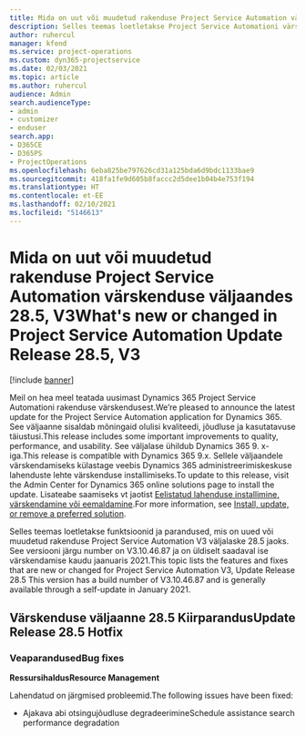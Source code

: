 ```yaml
---
title: Mida on uut või muudetud rakenduse Project Service Automation värskenduse väljaandes 28.5, Hotfix, V3
description: Selles teemas loetletakse Project Service Automationi värskenduse väljalaske 28.5 V3 funktsioonid ja parandused.
author: ruhercul
manager: kfend
ms.service: project-operations
ms.custom: dyn365-projectservice
ms.date: 02/03/2021
ms.topic: article
ms.author: ruhercul
audience: Admin
search.audienceType:
- admin
- customizer
- enduser
search.app:
- D365CE
- D365PS
- ProjectOperations
ms.openlocfilehash: 6eba825be797626cd31a125bda6d9bdc1133bae9
ms.sourcegitcommit: 418fa1fe9d605b8faccc2d5dee1b04b4e753f194
ms.translationtype: HT
ms.contentlocale: et-EE
ms.lasthandoff: 02/10/2021
ms.locfileid: "5146613"
---
```

# <a name="whats-new-or-changed-in-project-service-automation-update-release-285-v3"></a><span data-ttu-id="b80ca-103">Mida on uut või muudetud rakenduse Project Service Automation värskenduse väljaandes 28.5, V3</span><span class="sxs-lookup"><span data-stu-id="b80ca-103">What's new or changed in Project Service Automation Update Release 28.5, V3</span></span>

[!include [banner](../includes/psa-now-project-operations.md)]

<span data-ttu-id="b80ca-104">Meil on hea meel teatada uusimast Dynamics 365 Project Service Automationi rakenduse värskendusest.</span><span class="sxs-lookup"><span data-stu-id="b80ca-104">We’re pleased to announce the latest update for the Project Service Automation application for Dynamics 365.</span></span> <span data-ttu-id="b80ca-105">See väljaanne sisaldab mõningaid olulisi kvaliteedi, jõudluse ja kasutatavuse täiustusi.</span><span class="sxs-lookup"><span data-stu-id="b80ca-105">This release includes some important improvements to quality, performance, and usability.</span></span> <span data-ttu-id="b80ca-106">See väljalase ühildub Dynamics 365 9. x-iga.</span><span class="sxs-lookup"><span data-stu-id="b80ca-106">This release is compatible with Dynamics 365 9.x.</span></span> <span data-ttu-id="b80ca-107">Sellele väljaandele värskendamiseks külastage veebis Dynamics 365 administreerimiskeskuse lahenduste lehte värskenduse installimiseks.</span><span class="sxs-lookup"><span data-stu-id="b80ca-107">To update to this release, visit the Admin Center for Dynamics 365 online solutions page to install the update.</span></span> <span data-ttu-id="b80ca-108">Lisateabe saamiseks vt jaotist [Eelistatud lahenduse installimine, värskendamine või eemaldamine](https://docs.microsoft.com/power-platform/admin/install-remove-preferred-solution).</span><span class="sxs-lookup"><span data-stu-id="b80ca-108">For more information, see [Install, update, or remove a preferred solution](https://docs.microsoft.com/power-platform/admin/install-remove-preferred-solution).</span></span>

<span data-ttu-id="b80ca-109">Selles teemas loetletakse funktsioonid ja parandused, mis on uued või muudetud rakenduse Project Service Automation V3 väljalaske 28.5 jaoks. See versiooni järgu number on V3.10.46.87 ja on üldiselt saadaval ise värskendamise kaudu jaanuaris 2021.</span><span class="sxs-lookup"><span data-stu-id="b80ca-109">This topic lists the features and fixes that are new or changed for Project Service Automation V3, Update Release 28.5 This version has a build number of V3.10.46.87 and is generally available through a self-update in January 2021.</span></span>

## <a name="update-release-285-hotfix"></a><span data-ttu-id="b80ca-110">Värskenduse väljaanne 28.5 Kiirparandus</span><span class="sxs-lookup"><span data-stu-id="b80ca-110">Update Release 28.5 Hotfix</span></span>

### <a name="bug-fixes"></a><span data-ttu-id="b80ca-111">Veaparandused</span><span class="sxs-lookup"><span data-stu-id="b80ca-111">Bug fixes</span></span>

<span data-ttu-id="b80ca-112">**Ressursihaldus**</span><span class="sxs-lookup"><span data-stu-id="b80ca-112">**Resource Management**</span></span>

<span data-ttu-id="b80ca-113">Lahendatud on järgmised probleemid.</span><span class="sxs-lookup"><span data-stu-id="b80ca-113">The following issues have been fixed:</span></span>

- <span data-ttu-id="b80ca-114">Ajakava abi otsingujõudluse degradeerimine</span><span class="sxs-lookup"><span data-stu-id="b80ca-114">Schedule assistance search performance degradation</span></span>

